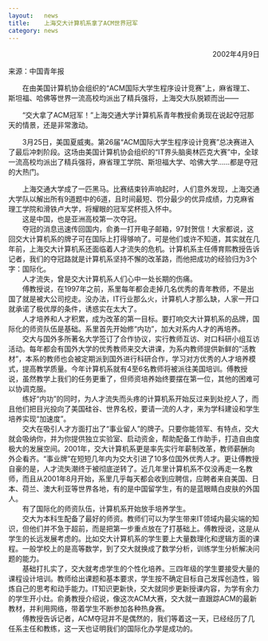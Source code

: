 ```yaml
---
layout:   news
title:    上海交大计算机系拿了ACM世界冠军
category: news
---
```



<p align = "right">
2002年4月9日<br>

来源：中国青年报
<p/>

&emsp;&emsp;在由美国计算机协会组织的“ACM国际大学生程序设计竞赛”上，麻省理工、斯坦福、哈佛等世界一流高校均派出了精兵强将，上海交大队脱颖而出——<br>

&emsp;&emsp;“交大拿了ACM冠军！”上海交通大学计算机系青年教授俞勇现在说起夺冠那天的情景，还是非常激动。<br>

&emsp;&emsp;3月25日，美国夏威夷。第26届“ACM国际大学生程序设计竞赛”总决赛进入了最后冲刺阶段。这场由美国计算机协会组织的“IT界头脑奥林匹克大赛”中，全球一流高校均派出了精兵强将，麻省理工学院、斯坦福大学、哈佛大学……都是夺冠的大热门。<br>

&emsp;&emsp;上海交通大学成了一匹黑马。比赛结束铃声响起时，人们意外发现，上海交通大学队以解出所有9道题中的6道，且时间最短、罚分最少的优异成绩，力克麻省理工学院和滑铁卢大学，将耀眼的冠军奖杯揽入怀中。
<br>
&emsp;&emsp;这是中国，也是亚洲高校第一次夺冠。
<br>
&emsp;&emsp;夺冠的消息迅速传回国内，俞勇一打开电子邮箱，97封贺信！大家都说，这回交大计算机系的牌子可在国际上打得够响了。可是他们或许不知道，其实就在几年前，上海交大计算机系还面临着人才流失的危机。计算机系主任傅育熙教授告诉记者，我们的夺冠路就是计算机系坚持不懈的改革路，而他把成功的经验归为3个字：国际化。
<br>
&emsp;&emsp;人才流失，曾是交大计算机系人们心中一处长期的伤痛。
<br>
&emsp;&emsp;傅教授说，在1997年之前，系里每年都会走掉几名优秀的青年教师，不是出国了就是被大公司挖走。没办法，IT行业那么火，计算机人才那么缺，人家一开口就承诺了极优厚的条件，诱惑实在太大了。
<br>
&emsp;&emsp;人才培养和人才积累，成为改革的第一目标。要打响交大计算机系的品牌，国际化的师资队伍是基础。系里首先开始修“内功”，加大对系内人才的再培养。
<br>
&emsp;&emsp;交大与国外多所著名大学签订了合作协议，实行教师互访、对口科研小组互访活动。每年都会有国外大学的优秀教师来交大讲课，为系内教师提供新鲜的“活教材”，本系的教师也会被定期派到国外进行科研合作，学习对方优秀的人才培养模式，提高教学质量。今年计算机系就有4至6名教师将被派往美国培训。傅教授说，虽然教学上我们的任务更重了，但师资培养始终要摆在第一位，其他的困难可以协调克服。
<br>
&emsp;&emsp;练好“内功”的同时，为人才流失而头疼的计算机系开始反过来到处挖人了，而且他们把目光投向了美国硅谷、世界名校，要请一流的人才，来为学科建设和学生培养实现“加速度”。
<br>
&emsp;&emsp;交大在吸引人才方面打出了“事业留人”的牌子。只要你能领军、有特点，交大就会吸纳你，并为你提供独立实验室、启动资金，帮助配备工作助手，打造自由度极大的发展空间。2001年，交大计算机系更是率先实行年薪制改革，教师薪酬向外企看齐。“事业牌”在短短几年内为交大引进了10多位国外优秀人才。更让傅教授自豪的是，人才流失潮终于被彻底逆转了。近几年里计算机系不仅没再走一名教师，而且从2001年8月开始，系里几乎每天都会收到应聘信，应聘者来自美国、日本、荷兰、澳大利亚等世界各地，有的是中国留学生，有的是蓝眼睛白皮肤的外国人。
<br>
&emsp;&emsp;有了国际化的师资队伍，计算机系开始放手培养学生。
<br>
&emsp;&emsp;交大为本科生配备了最好的师资。教师们可以为学生带来IT领域内最尖端的知识，但他们并不急于超前，而是把第一步重点放在了打基础上。傅教授说，这是从学生的长远发展考虑的。比如交大计算机系的学生要上大量数理化和逻辑方面的课程。一般学校上的是高等数学，到了交大就换成了数学分析，训练学生分析解决问题的能力。
<br>
&emsp;&emsp;基础打扎实了，交大就考虑学生的个性化培养。三四年级的学生要接受大量的课程设计培训。教师给出课题和基本要求，学生按不确定目标自己发挥创造性，锻炼自己的思考和动手能力。IT知识更新快，交大就同步更新授课内容，为学有余力的学生开小灶。俞勇教授介绍说，像这次ACM大赛，交大就一直跟踪ACM的最新教材，并利用网络，带着学生不断参加各种热身赛。
<br>
&emsp;&emsp;傅教授告诉记者，ACM夺冠并不是偶然的，我们等着这一天，已经经历了几任系主任和教练，这一天也证明我们的国际化办学是成功的。
